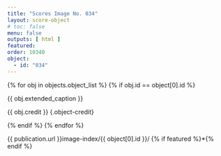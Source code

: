```yaml
---
title: "Scores Image No. 034"
layout: score-object
# toc: false
menu: false
outputs: [ html ]
featured: 
order: 10340
object:
  - id: "034"
---
```


{% for obj in objects.object_list %}
{% if obj.id == object[0].id %}

{{ obj.extended_caption }}

{{ obj.credit }} {.object-credit}

{% endif %}
{% endfor %}

<div class="object-credit object-url is-print-only">

{{ publication.url }}image-index/{{ object[0].id }}/ {% if featured %}*{% endif %}

</div>

